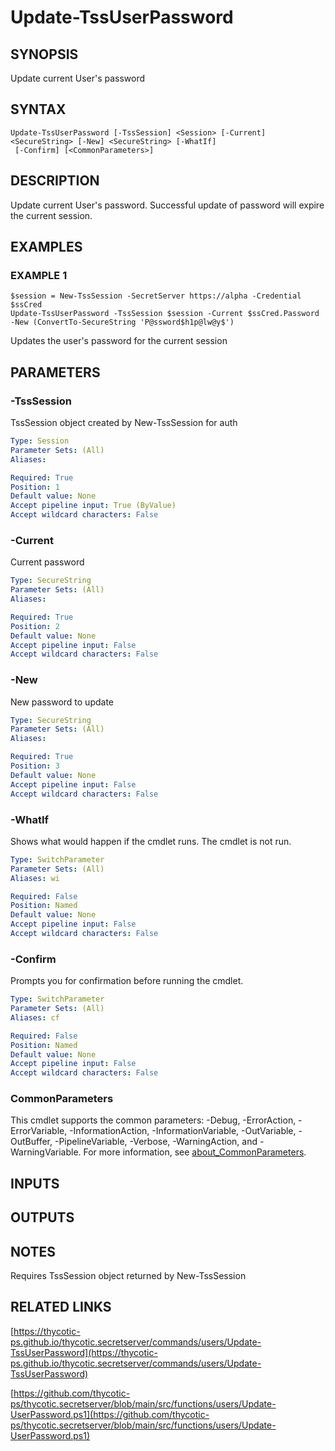 # Update-TssUserPassword

## SYNOPSIS
Update current User's password

## SYNTAX

```
Update-TssUserPassword [-TssSession] <Session> [-Current] <SecureString> [-New] <SecureString> [-WhatIf]
 [-Confirm] [<CommonParameters>]
```

## DESCRIPTION
Update current User's password.
Successful update of password will expire the current session.

## EXAMPLES

### EXAMPLE 1
```
$session = New-TssSession -SecretServer https://alpha -Credential $ssCred
Update-TssUserPassword -TssSession $session -Current $ssCred.Password -New (ConvertTo-SecureString 'P@ssword$h1p@lw@y$')
```

Updates the user's password for the current session

## PARAMETERS

### -TssSession
TssSession object created by New-TssSession for auth

```yaml
Type: Session
Parameter Sets: (All)
Aliases:

Required: True
Position: 1
Default value: None
Accept pipeline input: True (ByValue)
Accept wildcard characters: False
```

### -Current
Current password

```yaml
Type: SecureString
Parameter Sets: (All)
Aliases:

Required: True
Position: 2
Default value: None
Accept pipeline input: False
Accept wildcard characters: False
```

### -New
New password to update

```yaml
Type: SecureString
Parameter Sets: (All)
Aliases:

Required: True
Position: 3
Default value: None
Accept pipeline input: False
Accept wildcard characters: False
```

### -WhatIf
Shows what would happen if the cmdlet runs.
The cmdlet is not run.

```yaml
Type: SwitchParameter
Parameter Sets: (All)
Aliases: wi

Required: False
Position: Named
Default value: None
Accept pipeline input: False
Accept wildcard characters: False
```

### -Confirm
Prompts you for confirmation before running the cmdlet.

```yaml
Type: SwitchParameter
Parameter Sets: (All)
Aliases: cf

Required: False
Position: Named
Default value: None
Accept pipeline input: False
Accept wildcard characters: False
```

### CommonParameters
This cmdlet supports the common parameters: -Debug, -ErrorAction, -ErrorVariable, -InformationAction, -InformationVariable, -OutVariable, -OutBuffer, -PipelineVariable, -Verbose, -WarningAction, and -WarningVariable. For more information, see [about_CommonParameters](http://go.microsoft.com/fwlink/?LinkID=113216).

## INPUTS

## OUTPUTS

## NOTES
Requires TssSession object returned by New-TssSession

## RELATED LINKS

[https://thycotic-ps.github.io/thycotic.secretserver/commands/users/Update-TssUserPassword](https://thycotic-ps.github.io/thycotic.secretserver/commands/users/Update-TssUserPassword)

[https://github.com/thycotic-ps/thycotic.secretserver/blob/main/src/functions/users/Update-UserPassword.ps1](https://github.com/thycotic-ps/thycotic.secretserver/blob/main/src/functions/users/Update-UserPassword.ps1)

